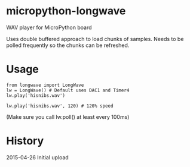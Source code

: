 # micropython-longwave
WAV player for MicroPython board

Uses double buffered approach to load chunks of samples.
Needs to be polled frequently so the chunks can be refreshed.

# Usage
    from longwave import LongWave
    lw = LongWave() # Default uses DAC1 and Timer4
    lw.play('hisnibs.wav')

    lw.play('hisnibs.wav', 120) # 120% speed

(Make sure you call lw.poll() at least every 100ms)

# History
2015-04-26 Initial upload
